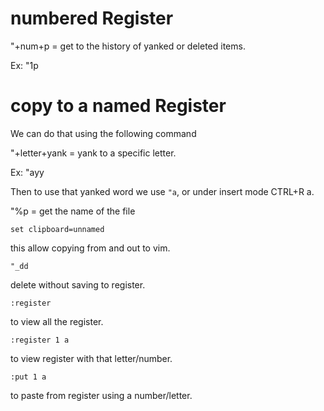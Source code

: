 # numbered Register 

"+num+p = get to the history of yanked or deleted items.

Ex: "1p

# copy to a named Register

We can do that using the following command

"+letter+yank = yank to a specific letter.

Ex: "ayy


Then to use that yanked word we use `"a`, or under
insert mode CTRL+R a.

"%p = get the name of the file 

```
set clipboard=unnamed
```
this allow copying from and out to vim.

```
"_dd
```
delete without saving to register.

```
:register
```

to view all the register.

```
:register 1 a
```

to view register with that letter/number.


```
:put 1 a
```

to paste from register using a number/letter.



